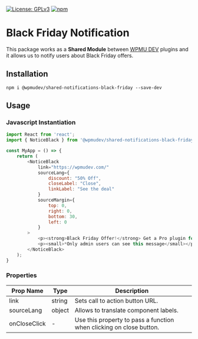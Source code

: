 [![License: GPLv3](https://img.shields.io/badge/License-GPL%20v3-blue.svg?color=green)](http://www.gnu.org/licenses/gpl-3.0)
[![npm](https://img.shields.io/npm/v/@wpmudev/shared-notifications-black-friday)](https://www.npmjs.com/package/@wpmudev/shared-notifications-black-friday)

# Black Friday Notification

This package works as a **Shared Module** between [WPMU DEV](https://wpmudev.com/) plugins and it allows us to notify users about Black Friday offers.

## Installation

```
npm i @wpmudev/shared-notifications-black-friday --save-dev
```

## Usage

### Javascript Instantiation

```js
import React from 'react';
import { NoticeBlack } from '@wpmudev/shared-notifications-black-friday';

const MyApp = () => {
    return (
        <NoticeBlack
            link="https://wpmudev.com/"
            sourceLang={
				discount: "50% Off",
				closeLabel: "Close",
				linkLabel: "See the deal"
			}
			sourceMargin={
				top: 0,
				right: 0,
				bottom: 30,
				left: 0
			}
        >
            <p><strong>Black Friday Offer!</strong> Get a Pro plugin for free and much more with 50% OFF.</p>
			<p><small>*Only admin users can see this message</small></p>
        </NoticeBlack>
    );
}
```

### Properties

| Prop Name | Type | Description |
| --------- | ---- | ----------- |
| link | string | Sets call to action button URL. |
| sourceLang | object | Allows to translate component labels. |
| onCloseClick | - | Use this property to pass a function when clicking on close button. |